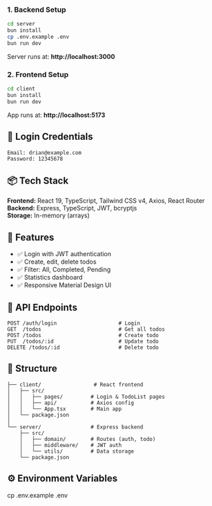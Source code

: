 ### 1. Backend Setup

```bash
cd server
bun install
cp .env.example .env
bun run dev
```

Server runs at: **http://localhost:3000**

### 2. Frontend Setup

```bash
cd client
bun install
bun run dev
```

App runs at: **http://localhost:5173**

## 🔑 Login Credentials

```
Email: drian@example.com
Password: 12345678
```

## 📦 Tech Stack

**Frontend:** React 19, TypeScript, Tailwind CSS v4, Axios, React Router  
**Backend:** Express, TypeScript, JWT, bcryptjs  
**Storage:** In-memory (arrays)

## 🎯 Features

- ✅ Login with JWT authentication
- ✅ Create, edit, delete todos
- ✅ Filter: All, Completed, Pending
- ✅ Statistics dashboard
- ✅ Responsive Material Design UI

## 📡 API Endpoints

```
POST /auth/login                    # Login
GET  /todos                         # Get all todos
POST /todos                         # Create todo
PUT  /todos/:id                     # Update todo
DELETE /todos/:id                   # Delete todo
```

## 📁 Structure

```
├── client/                 # React frontend
│   ├── src/
│   │   ├── pages/         # Login & TodoList pages
│   │   ├── api/           # Axios config
│   │   └── App.tsx        # Main app
│   └── package.json
│
└── server/                # Express backend
    ├── src/
    │   ├── domain/        # Routes (auth, todo)
    │   ├── middleware/    # JWT auth
    │   └── utils/         # Data storage
    └── package.json
```

## ⚙️ Environment Variables

cp .env.example .env
